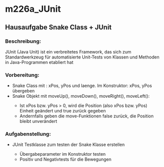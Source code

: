 # m226a_JUnit
<h2> Hausaufgabe Snake Class + JUnit </h2>


  <h3>Beschreibung: </h3>

  <p>JUnit (Java Unit) ist ein verbreitetes Framework, das sich zum Standardwerkzeug für automatisierte Unit-Tests von Klassen und Methoden in Java-Programmen etabliert hat</p>

<h3>Vorbereitung:</h3>

<ul>
  <li>Snake Class mit : xPos, yPos und laenge. Im Konstruktor: xPos, yPos übergeben</li>
  <li>Snake Objekt mit moveUp(), moveDown(), moveRight(), moveLeft():</li>
    <ul>
      <li>Ist xPos bzw. yPos > 0, wird die Position (also xPos bzw. yPos) Einheit geändert und true zurück gegeben</li>
      <li>Andernfalls geben die move-Funktionen false zurück, die Position bleibt unverändert</li>
    </ul>
</ul>

<h3>Aufgabenstellung:</h3>

<ul>
  <li>JUnit Testklasse zum testen der Snake Klasse erstellen</li>
    <ul>
      <li>Übergabeparameter im Konstruktor testen</li>
      <li>Positiv und Negativtests für die Bewegungen</li>
    </ul>
</ul>




